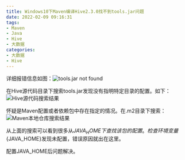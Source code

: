 ```yaml
---
title: Windows10下Maven编译Hive2.3.0找不到tools.jar问题
date: 2022-02-09 09:16:31
tags:
- Maven
- Java
- Hive
- 大数据
categories:
- 大数据
- Hive
---
```


详细报错信息如图：![tools.jar not found](/images/20220209/tools-jar-not-found.jpg)

在Hive源代码目录下搜索tools.jar发现没有指明特定目录的配置。如下：![Hive源代码搜索结果](/images/20220209/hive-pom-search.jpg)

怀疑是Maven配置或者依赖包中存在指定的情况。在.m2目录下搜索：![Maven本地仓库搜索结果](/images/20220209/m2-search.jpg)

从上面的搜索可以看到很多从${JAVA_HOME}下查找该包的配置。检查环境变量${JAVA_HOME}发现未配置，错误原因就出在这里。

配置JAVA_HOME后问题解决。
